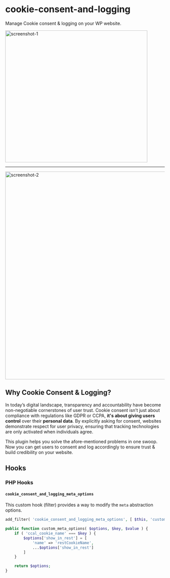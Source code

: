 # cookie-consent-and-logging

Manage Cookie consent & logging on your WP website.

<img width="449" height="417" alt="screenshot-1" src="https://github.com/user-attachments/assets/6c07ff60-7e2d-4d8f-b42e-4713319ae17b" />

---

<img width="673" height="657" alt="screenshot-2" src="https://github.com/user-attachments/assets/085a24b0-0444-40a6-a4f4-af0d0a145268" />

## Why Cookie Consent & Logging?

In today’s digital landscape, transparency and accountability have become non-negotiable cornerstones of user trust. Cookie consent isn’t just about compliance with regulations like GDPR or CCPA, __it's about giving users control__ over their __personal data__. By explicitly asking for consent, websites demonstrate respect for user privacy, ensuring that tracking technologies are only activated when individuals agree.

This plugin helps you solve the afore-mentioned problems in one swoop. Now you can get users to consent and log accordingly to ensure trust & build credibility on your website.

## Hooks

### PHP Hooks

#### `cookie_consent_and_logging_meta_options`

This custom hook (filter) provides a way to modify the `meta` abstraction options.

```php
add_filter( 'cookie_consent_and_logging_meta_options', [ $this, 'custom_meta_options' ], 10, 3 );

public function custom_meta_options( $options, $key, $value ) {
    if ( 'ccal_cookie_name' === $key ) {
        $options['show_in_rest'] = [
            'name' => 'restCookieName',
            ...$options['show_in_rest']
        ]
    }

    return $options;
}
```
